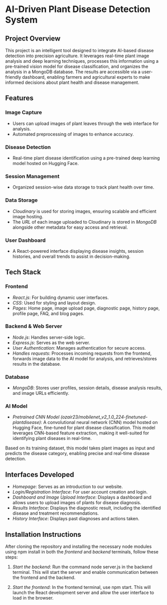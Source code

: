 # AI-Driven Plant Disease Detection System

## Project Overview

This project is an intelligent tool designed to integrate AI-based disease detection into precision agriculture. It leverages real-time plant image analysis and deep learning techniques, processes this information using a pre-trained vision model for disease classification, and organizes the analysis in a MongoDB database. The results are accessible via a user-friendly dashboard, enabling farmers and agricultural experts to make informed decisions about plant health and disease management.

## Features

### Image Capture

- Users can upload images of plant leaves through the web interface for analysis.
- Automated preprocessing of images to enhance accuracy.

### Disease Detection

- Real-time plant disease identification using a pre-trained deep learning model hosted on Hugging Face.

### Session Management

- Organized session-wise data storage to track plant health over time.

### Data Storage

- *Cloudinary* is used for storing images, ensuring scalable and efficient image hosting.
- The *URL* of each image uploaded to Cloudinary is stored in *MongoDB* alongside other metadata for easy access and retrieval.

### User Dashboard

- A React-powered interface displaying disease insights, session histories, and overall trends to assist in decision-making.

## Tech Stack

### Frontend

- *React.js*: For building dynamic user interfaces.
- *CSS*: Used for styling and layout design.
- *Pages*: Home page, image upload page, diagnostic page, history page, profile page, FAQ, and blog pages.

### Backend & Web Server

- *Node.js*: Handles server-side logic.
- *Express.js*: Serves as the web server.
- *User Authentication*: Manages authentication for secure access.
- *Handles requests*: Processes incoming requests from the frontend, forwards image data to the AI model for analysis, and retrieves/stores results in the database.

### Database

- *MongoDB*: Stores user profiles, session details, disease analysis results, and image URLs efficiently.

### AI Model

- *Pretrained CNN Model (ozair23/mobilenet_v2_1.0_224-finetuned-plantdisease)*: A convolutional neural network (CNN) model hosted on Hugging Face, fine-tuned for plant disease classification. This model leverages CNN-based feature extraction, making it well-suited for identifying plant diseases in real-time.

Based on its training dataset, this model takes plant images as input and predicts the disease category, enabling precise and real-time disease detection.

## Interfaces Developed

- *Homepage*: Serves as an introduction to our website.
- *Login/Registration Interface*: For user account creation and login.
- *Dashboard and Image Upload Interface*: Displays a dashboard and allows users to upload images of plants for disease diagnosis.
- *Results Interface*: Displays the diagnostic result, including the identified disease and treatment recommendations.
- *History Interface*: Displays past diagnoses and actions taken.

## Installation Instructions

After cloning the repository and installing the necessary node modules using npm install in both the *frontend* and *backend* terminals, follow these steps:

1. *Start the backend*:
   Run the command node server.js in the backend terminal. This will start the server and enable communication between the frontend and the backend.

2. *Start the frontend*:
   In the frontend terminal, use npm start. This will launch the React development server and allow the user interface to load in the browser.
